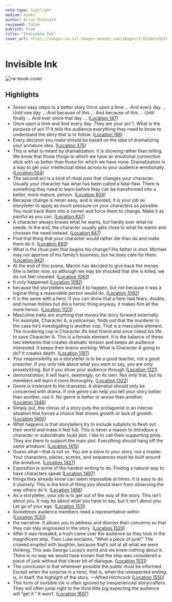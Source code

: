 ```yaml
---
note-type: highlight
medium: books
author: Brian McDonald
reviewed: false
publish: true
title: "Invisible Ink"
cover_url: https://images-na.ssl-images-amazon.com/images/I/41xQera5pfL._SL200_.jpg
---
```

# Invisible Ink

![rw-book-cover](https://images-na.ssl-images-amazon.com/images/I/41xQera5pfL._SL200_.jpg)

## Highlights
- Seven easy steps to a better story Once upon a time ... And every day ... Until one day ... And because of this ... And because of this ... Until finally ... And ever since that day ... ([Location 147](https://readwise.io/to_kindle?action=open&asin=B06W5KC2ZR&location=147))
- Once upon a time and And every day. They are your act 1. What is the purpose of act 1? It tells the audience everything they need to know to understand the story that is to follow. ([Location 166](https://readwise.io/to_kindle?action=open&asin=B06W5KC2ZR&location=166))
- Every decision you make should be based on the idea of dramatizing your armature idea. ([Location 375](https://readwise.io/to_kindle?action=open&asin=B06W5KC2ZR&location=375))
- This is what is meant by dramatization. It is showing rather than telling. We know that those things to which we have an emotional connection stick with us better than those for which we have none. Dramatization is a way to get your intellectual ideas across to your audience emotionally. ([Location 554](https://readwise.io/to_kindle?action=open&asin=B06W5KC2ZR&location=554))
- The second act is a kind of ritual pain that changes your character. Usually your character has what has been called a fatal flaw. There is something they need to learn before they can be transformed into a better, more mature, person. ([Location 804](https://readwise.io/to_kindle?action=open&asin=B06W5KC2ZR&location=804))
- Because change is never easy, and is resisted, it is your job as storyteller to apply as much pressure on your characters as possible. You must back them into a corner and force them to change. Make it as painful as you can. ([Location 837](https://readwise.io/to_kindle?action=open&asin=B06W5KC2ZR&location=837))
- A character always knows what he wants, but hardly ever what he needs. In the end, the character usually gets close to what he wants and chooses the need instead. ([Location 847](https://readwise.io/to_kindle?action=open&asin=B06W5KC2ZR&location=847))
- Find that thing that your character would rather die than do and make them do it. ([Location 883](https://readwise.io/to_kindle?action=open&asin=B06W5KC2ZR&location=883))
- What is the ritual pain that begins his change? His father is shot. Michael may not approve of his family’s business, but he does care for them. ([Location 942](https://readwise.io/to_kindle?action=open&asin=B06W5KC2ZR&location=942))
- At the end of this scene, Marion has decided to give back the money. She is better now, so although we may be shocked that she is killed, we do not feel cheated. ([Location 1063](https://readwise.io/to_kindle?action=open&asin=B06W5KC2ZR&location=1063))
- It only happened ([Location 1092](https://readwise.io/to_kindle?action=open&asin=B06W5KC2ZR&location=1092))
- because the storytellers wanted it to happen, but not because it was a logical thing a reasonable person would do. ([Location 1092](https://readwise.io/to_kindle?action=open&asin=B06W5KC2ZR&location=1092))
- It is the same with a hero. If you can show that a hero had fears, doubts, and human foibles but did a heroic thing anyway, it makes him all the more heroic. ([Location 1123](https://readwise.io/to_kindle?action=open&asin=B06W5KC2ZR&location=1123))
- Masculine traits are anything that moves the story forward externally. For example, Character A, a policeman, finds out that the murderer in the case he’s investigating is another cop. That is a masculine element. The murdering cop is Character A’s best friend and once risked his life to save Character A. This is a female element. It is the balance of these two elements that creates dramatic tension and keeps an audience interested. It keeps their brains working: What is Character A going to do? It creates depth. ([Location 1167](https://readwise.io/to_kindle?action=open&asin=B06W5KC2ZR&location=1167))
- Your responsibility as a storyteller is to be a good teacher, not a good preacher. If you only talk about what you want to say, you are only proselytizing. But if you show your audience through ([Location 1321](https://readwise.io/to_kindle?action=open&asin=B06W5KC2ZR&location=1321))
- demonstration, it will learn, seemingly, on its own. Not only that, but its members will learn it more thoroughly. ([Location 1322](https://readwise.io/to_kindle?action=open&asin=B06W5KC2ZR&location=1322))
- Genre is irrelevant to the dramatist. A dramatist should only be concerned with drama. If one genre can help you tell your story better than another, use it. No genre is better or worse than another. ([Location 1346](https://readwise.io/to_kindle?action=open&asin=B06W5KC2ZR&location=1346))
- Simply put, the climax of a story puts the protagonist in an intense situation that forces a choice that shows growth or lack of growth. ([Location 1400](https://readwise.io/to_kindle?action=open&asin=B06W5KC2ZR&location=1400))
- What happens is that storytellers try to include subplots to flesh out their world and make it feel full. This is never a reason to introduce a character or subordinate (sub) plot. I like to call them supporting plots. They are there to support the main plot. Everything should hang off the same armature. ([Location 1415](https://readwise.io/to_kindle?action=open&asin=B06W5KC2ZR&location=1415))
- Guess what—that is not so. You are a slave to your story, not a master. Your characters, places, scenes, and sequences must be built around the armature. ([Location 1427](https://readwise.io/to_kindle?action=open&asin=B06W5KC2ZR&location=1427))
- Exposition is some of the hardest writing to do. Finding a natural way to have characters speak ([Location 1497](https://readwise.io/to_kindle?action=open&asin=B06W5KC2ZR&location=1497))
- things they already know can seem impossible at times. It is easy to do it clumsily. This is the kind of thing you should learn from observing the way others do it. ([Location 1498](https://readwise.io/to_kindle?action=open&asin=B06W5KC2ZR&location=1498))
- As a storyteller, your job is to get out of the way of the story. This isn’t about you. It may be about what you have to say, but it isn’t about you. Let go of your ego. ([Location 1511](https://readwise.io/to_kindle?action=open&asin=B06W5KC2ZR&location=1511))
- Sometimes audience members need a representative within ([Location 1520](https://readwise.io/to_kindle?action=open&asin=B06W5KC2ZR&location=1520))
- the narrative. It allows you to address and dismiss their concerns so that they can stay engrossed in the story. ([Location 1520](https://readwise.io/to_kindle?action=open&asin=B06W5KC2ZR&location=1520))
- After it was revealed, a hush came over the audience as they took in the magnificent ship. Then Luke exclaims, “What a piece of junk!” The crowed erupted with laughter, because that’s not at all what we were thinking. This was George Lucas’s world and we knew nothing about it. There is no way we would have known that the ship was considered a piece of junk without that clever bit of dialogue. ([Location 1531](https://readwise.io/to_kindle?action=open&asin=B06W5KC2ZR&location=1531))
- The conclusion is that whenever possible the public must be informed. Except when the surprise is a twist, that is, when the unexpected ending is, in itself, the highlight of the story. —Alfred Hitchcock ([Location 1550](https://readwise.io/to_kindle?action=open&asin=B06W5KC2ZR&location=1550))
- This form of invisible ink is often ignored by inexperienced storycrafters. They will often jump right to the third little pig expecting the audience will “get it.” It won’t. ([Location 1607](https://readwise.io/to_kindle?action=open&asin=B06W5KC2ZR&location=1607))
